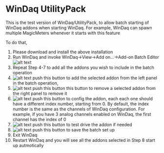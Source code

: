 # WinDaq UtilityPack

This is the test version of WinDaq/UtilityPack, to allow batch starting of WinDaq addons when starting WinDaq. For example, WinDaq can spawn multiple MagicMeters whenever it starts with this feature

To do that, 
1. Please download and install the above installation
2. Run WinDaq and invoke WinDaq->View->Add on...->Add-on Batch Editor<br/> 
![alt text](https://www.dataq.com/resources/images/addonbatch.png)
3. Repeat Step 4-7 to add all the addons you wish to include in the batch operation
4. ![alt text](https://www.dataq.com/resources/images/add.BMP) push this button to add the selected addon from the left panel in the batch operation,
5. ![alt text](https://www.dataq.com/resources/images/minus.BMP) push this button this button to remove a selected addon from the right panel to remove it
6. ![alt text](https://www.dataq.com/resources/images/config.bmp) push this button to config the addon, each each one should have a different index number, starting from 0. By default, the index number is the same as the channels of WinDaq configuration. For example, if you have 3 analog channels enabled on WinDaq, the first channel has the index of 0
7. ![alt text](https://www.dataq.com/resources/images/testdrive.bmp) push this button to test drive the addon if needed
8. ![alt text](https://www.dataq.com/resources/images/accept.bmp) push this button to save the batch set up
9. Exit WinDaq
10. Restart WinDaq and you will see all the addons selected in Step 8 start up autmotically


